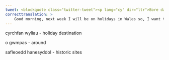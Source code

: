 ```yaml
---
tweet: <blockquote class="twitter-tweet"><p lang="cy" dir="ltr">Bore da, wythnos nesa bydda i&#39;n ar wyliau yng Nghymru felly, dw i&#39;m moyn gwybod &#39;ble mae eich hoff gyrchfannau gwyliau yng Nghymru?&#39;<br><br>Bydda i&#39;n o gwmpas Penrhyn Gŵyr a Bentywyn. Gobeithio, dw i&#39;n gallu ymweld â rhai safleoedd hanesyddol! <a href="https://t.co/W3KH1sfs6d">pic.twitter.com/W3KH1sfs6d</a></p>&mdash; TheWelshHistorian (@HistorianWelsh) <a href="https://twitter.com/HistorianWelsh/status/1289486026696605698?ref_src=twsrc%5Etfw">August 1, 2020</a></blockquote> <script async src="https://platform.twitter.com/widgets.js" charset="utf-8"></script>
correcttranslation: >
    Good morning, next week I will be on holidays in Wales so, I want to know where are your favourite holiday destinations in Wales? I will be around the Gower and Pendine. Hopefully, I can visit some historic sites!
---
```

cyrchfan wyliau - holiday destination

o gwmpas - around

safleoedd hanesyddol - historic sites
